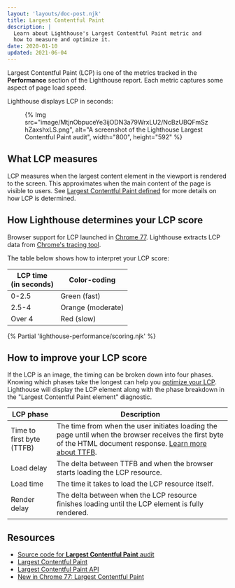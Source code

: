 ```yaml
---
layout: 'layouts/doc-post.njk'
title: Largest Contentful Paint
description: |
  Learn about Lighthouse's Largest Contentful Paint metric and
  how to measure and optimize it.
date: 2020-01-10
updated: 2021-06-04
---
```


Largest Contentful Paint (LCP) is one of the metrics
tracked in the **Performance** section of the Lighthouse report.
Each metric captures some aspect of page load speed.

Lighthouse displays LCP in seconds:

<figure>
  {% Img src="image/MtjnObpuceYe3ijODN3a79WrxLU2/NcBzUBQFmSzhZaxshxLS.png", alt="A screenshot of the Lighthouse Largest Contentful Paint audit", width="800", height="592" %}
</figure>

## What LCP measures

LCP measures when the largest content element in the viewport is
rendered to the screen. This approximates when the main content of the page is
visible to users. See [Largest Contentful Paint defined][definition] for more
details on how LCP is determined.

## How Lighthouse determines your LCP score

Browser support for LCP launched in [Chrome 77][launch]. Lighthouse extracts LCP data from
[Chrome's tracing tool](https://www.chromium.org/developers/how-tos/trace-event-profiling-tool).

The table below shows how to interpret your LCP score:

<div class="table-wrapper">
  <table>
    <thead>
      <tr>
        <th>LCP time<br>(in seconds)</th>
        <th>Color-coding</th>
      </tr>
    </thead>
    <tbody>
      <tr>
        <td>0-2.5</td>
        <td>Green (fast)</td>
      </tr>
      <tr>
        <td>2.5-4</td>
        <td>Orange (moderate)</td>
      </tr>
      <tr>
        <td>Over 4</td>
        <td>Red (slow)</td>
      </tr>
    </tbody>
  </table>
</div>

{% Partial 'lighthouse-performance/scoring.njk' %}

## How to improve your LCP score

If the LCP is an image, the timing can be broken down into four phases.
Knowing which phases take the longest can help you [optimize your LCP][improve].
Lighthouse will display the LCP element along with the phase breakdown in the "Largest Contentful Paint element" diagnostic.

| LCP phase                 | Description |
| ------------------------- | ----------- |
| Time to first byte (TTFB) |	The time from when the user initiates loading the page until when the browser receives the first byte of the HTML document response. [Learn more about TTFB](https://web.dev/ttfb/). |
| Load delay	              | The delta between TTFB and when the browser starts loading the LCP resource. |
| Load time	                | The time it takes to load the LCP resource itself. |
| Render delay	            | The delta between when the LCP resource finishes loading until the LCP element is fully rendered. |

## Resources

- [Source code for **Largest Contentful Paint** audit](https://github.com/GoogleChrome/lighthouse/blob/main/core/audits/metrics/largest-contentful-paint.js)
- [Largest Contentful Paint](https://web.dev/lcp/)
- [Largest Contentful Paint API](https://wicg.github.io/largest-contentful-paint/)
- [New in Chrome 77: Largest Contentful Paint][launch]

[definition]: https://web.dev/lcp/#what-is-lcp
[launch]: /blog/new-in-chrome-77/#lcp
[improve]: https://web.dev/optimize-lcp/
